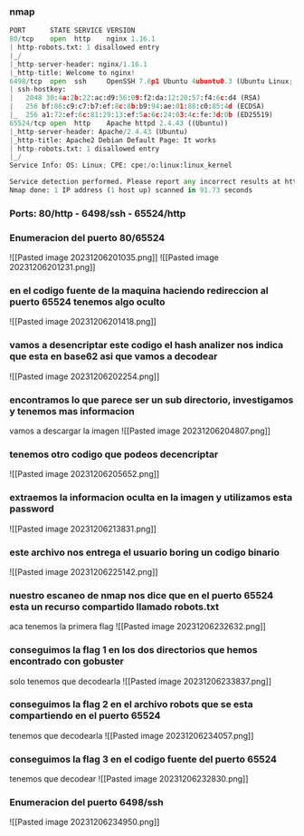 ### nmap 
```python
PORT      STATE SERVICE VERSION
80/tcp    open  http    nginx 1.16.1
| http-robots.txt: 1 disallowed entry 
|_/
|_http-server-header: nginx/1.16.1
|_http-title: Welcome to nginx!
6498/tcp  open  ssh     OpenSSH 7.6p1 Ubuntu 4ubuntu0.3 (Ubuntu Linux; protocol 2.0)
| ssh-hostkey: 
|   2048 30:4a:2b:22:ac:d9:56:09:f2:da:12:20:57:f4:6c:d4 (RSA)
|   256 bf:86:c9:c7:b7:ef:8c:8b:b9:94:ae:01:88:c0:85:4d (ECDSA)
|_  256 a1:72:ef:6c:81:29:13:ef:5a:6c:24:03:4c:fe:3d:0b (ED25519)
65524/tcp open  http    Apache httpd 2.4.43 ((Ubuntu))
|_http-server-header: Apache/2.4.43 (Ubuntu)
|_http-title: Apache2 Debian Default Page: It works
| http-robots.txt: 1 disallowed entry 
|_/
Service Info: OS: Linux; CPE: cpe:/o:linux:linux_kernel

Service detection performed. Please report any incorrect results at https://nmap.org/submit/ .
Nmap done: 1 IP address (1 host up) scanned in 91.73 seconds
```
### Ports: 80/http - 6498/ssh - 65524/http

### Enumeracion del puerto 80/65524
![[Pasted image 20231206201035.png]]
![[Pasted image 20231206201231.png]]

### en el codigo fuente de la maquina haciendo redireccion al puerto 65524 tenemos algo oculto
![[Pasted image 20231206201418.png]]
### vamos a desencriptar este codigo el hash analizer nos indica que esta en base62 asi que vamos a decodear
![[Pasted image 20231206202254.png]]
### encontramos lo que parece ser un sub directorio,  investigamos y tenemos mas informacion
vamos a descargar la imagen
![[Pasted image 20231206204807.png]]
### tenemos otro codigo que podeos decencriptar 
![[Pasted image 20231206205652.png]]
### extraemos la informacion oculta en la imagen y utilizamos esta password 
![[Pasted image 20231206213831.png]]
### este archivo nos entrega el usuario boring un codigo binario
![[Pasted image 20231206225142.png]]
### nuestro escaneo de nmap nos dice que en el puerto 65524 esta un recurso compartido llamado robots.txt
aca tenemos la primera flag
![[Pasted image 20231206232632.png]]
### conseguimos la flag 1 en los dos directorios que hemos encontrado con gobuster
solo tenemos que decodearla
![[Pasted image 20231206233837.png]]

### conseguimos la flag 2 en el archivo robots que se esta compartiendo en el puerto 65524
tenemos que decodearla
![[Pasted image 20231206234057.png]]

### conseguimos la flag 3 en el codigo fuente del puerto 65524
tenemos que decodear
![[Pasted image 20231206232830.png]]
### Enumeracion del puerto 6498/ssh
![[Pasted image 20231206234950.png]]
